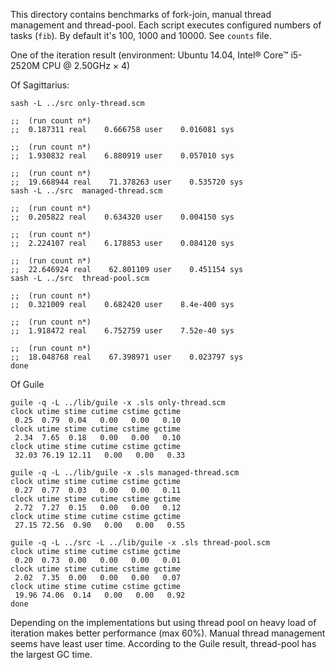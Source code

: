 This directory contains benchmarks of fork-join, manual thread management
and thread-pool. Each script executes configured numbers of tasks (`fib`).
By default it's 100, 1000 and 10000. See `counts` file.

One of the iteration result (environment: Ubuntu 14.04,
Intel® Core™ i5-2520M CPU @ 2.50GHz × 4)

Of Sagittarius:

```
sash -L ../src only-thread.scm

;;  (run count n*)
;;  0.187311 real    0.666758 user    0.016081 sys

;;  (run count n*)
;;  1.930832 real    6.880919 user    0.057010 sys

;;  (run count n*)
;;  19.668944 real    71.378263 user    0.535720 sys
sash -L ../src  managed-thread.scm

;;  (run count n*)
;;  0.205822 real    0.634320 user    0.004150 sys

;;  (run count n*)
;;  2.224107 real    6.178853 user    0.084120 sys

;;  (run count n*)
;;  22.646924 real    62.801109 user    0.451154 sys
sash -L ../src  thread-pool.scm

;;  (run count n*)
;;  0.321009 real    0.682420 user    8.4e-400 sys

;;  (run count n*)
;;  1.918472 real    6.752759 user    7.52e-40 sys

;;  (run count n*)
;;  18.048768 real    67.398971 user    0.023797 sys
done
```

Of Guile

```
guile -q -L ../lib/guile -x .sls only-thread.scm
clock utime stime cutime cstime gctime
 0.25  0.79  0.04   0.00   0.00   0.10
clock utime stime cutime cstime gctime
 2.34  7.65  0.18   0.00   0.00   0.10
clock utime stime cutime cstime gctime
 32.03 76.19 12.11   0.00   0.00   0.33

guile -q -L ../lib/guile -x .sls managed-thread.scm
clock utime stime cutime cstime gctime
 0.27  0.77  0.03   0.00   0.00   0.11
clock utime stime cutime cstime gctime
 2.72  7.27  0.15   0.00   0.00   0.12
clock utime stime cutime cstime gctime
 27.15 72.56  0.90   0.00   0.00   0.55

guile -q -L ../src -L ../lib/guile -x .sls thread-pool.scm
clock utime stime cutime cstime gctime
 0.20  0.73  0.00   0.00   0.00   0.01
clock utime stime cutime cstime gctime
 2.02  7.35  0.00   0.00   0.00   0.07
clock utime stime cutime cstime gctime
 19.96 74.06  0.14   0.00   0.00   0.92
done
```

Depending on the implementations but using thread pool on heavy load of 
iteration makes better performance (max 60%). Manual thread management
seems have least user time. According to the Guile result, thread-pool
has the largest GC time.
